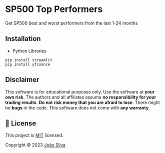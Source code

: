 # SP500 Top Performers

Get SP500 best and worst performers from the last 1-24 months

## Installation

- Python Libraries
```text
pip install streamlit
pip install yfinance
```


## Disclaimer
This software is for educational purposes only. Use the software at **your own risk**. The authors and all affiliates assume **no responsibility for your trading results**. **Do not risk money that you are afraid to lose**. There might be **bugs** in the code. This software does not come with **any warranty**.

## 📝 License

This project is [MIT](https://github.com/jptsantossilva/sp500-top-performers/blob/main/README.md) licensed.

Copyright © 2023 [João Silva](https://github.com/jptsantossilva)
